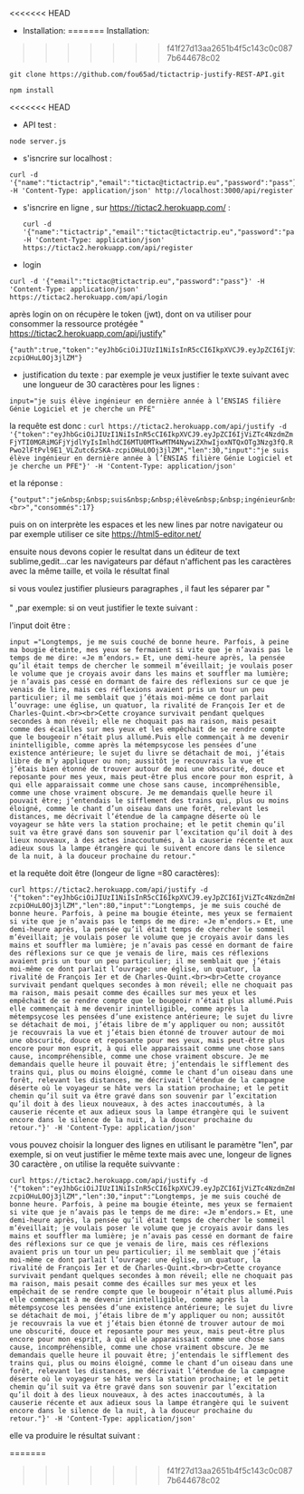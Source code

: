 <<<<<<< HEAD
- Installation:
=======
Installation:
>>>>>>> f41f27d13aa2651b4f5c143c0c0877b644678c02

```
git clone https://github.com/fou65ad/tictactrip-justify-REST-API.git
```
```
npm install
```
<<<<<<< HEAD
- API test :
```
node server.js 
```
- s'isncrire sur localhost :
```
curl -d '{"name":"tictactrip","email":"tictac@tictactrip.eu","password":"pass"}' -H 'Content-Type: application/json' http://localhost:3000/api/register
```
- s'isncrire en ligne , sur https://tictac2.herokuapp.com/ :
   ```
  curl -d '{"name":"tictactrip","email":"tictac@tictactrip.eu","password":"pass"}' -H 'Content-Type: application/json' https://tictac2.herokuapp.com/api/register
  ```
- login 
 ```
curl -d '{"email":"tictac@tictactrip.eu","password":"pass"}' -H 'Content-Type: application/json' https://tictac2.herokuapp.com/api/login
 ```
après login on on récupère le token (jwt), dont on va utiliser pour consommer la ressource protégée  " https://tictac2.herokuapp.com/api/justify"
   ```
{"auth":true,"token":"eyJhbGciOiJIUzI1NiIsInR5cCI6IkpXVCJ9.eyJpZCI6IjViZTc4NzdmZmFjYTI0MGRiMGFjYjdlYyIsImlhdCI6MTU0MTkwMTM4NywiZXhwIjoxNTQxOTg3Nzg3fQ.RPwo2lFtPvl9E1_VLZutc6zSKA-zcpiOHuL0Oj3jlZM"}
 ```
- justification du texte :
par exemple je veux justifier le texte suivant avec une longueur de 30 caractères pour les lignes :
 ```
 input="je suis élève ingénieur en dernière année à l’ENSIAS filière Génie Logiciel et je cherche un PFE"
  ```
la requête est donc  : 
    ```
curl https://tictac2.herokuapp.com/api/justify -d '{"token":"eyJhbGciOiJIUzI1NiIsInR5cCI6IkpXVCJ9.eyJpZCI6IjViZTc4NzdmZmFjYTI0MGRiMGFjYjdlYyIsImlhdCI6MTU0MTkwMTM4NywiZXhwIjoxNTQxOTg3Nzg3fQ.RPwo2lFtPvl9E1_VLZutc6zSKA-zcpiOHuL0Oj3jlZM","len":30,"input":"je suis élève ingénieur en dernière année à l’ENSIAS filière Génie Logiciel et je cherche un PFE"}' -H 'Content-Type: application/json' 
    ```
    
    
    
  et la réponse  : 
```
{"output":"je&nbsp;&nbsp;suis&nbsp;&nbsp;élève&nbsp;&nbsp;ingénieur&nbsp;&nbsp;en<br>dernière&nbsp;&nbsp;année&nbsp;&nbsp;à&nbsp;&nbsp;&nbsp;&nbsp;l’ENSIAS<br>filière&nbsp;&nbsp;Génie&nbsp;&nbsp;Logiciel&nbsp;et&nbsp;je<br>cherche&nbsp;un&nbsp;PFE&nbsp;<br>","consommés":17}
```

puis on on interprète les espaces et les new lines par notre navigateur ou par exemple utiliser ce site https://html5-editor.net/

ensuite nous devons copier le resultat dans un éditeur de text sublime,gedit...car les navigateurs par défaut n'affichent pas les caractères avec la même taille, et voila le résultat final

si vous voulez justifier plusieurs paragraphes , il faut les séparer par "<br><br>" ,par exemple:
si on veut justifier le texte suivant : 

l'input doit être :
```
input ="Longtemps, je me suis couché de bonne heure. Parfois, à peine ma bougie éteinte, mes yeux se fermaient si vite que je n’avais pas le temps de me dire: «Je m’endors.» Et, une demi-heure après, la pensée qu’il était temps de chercher le sommeil m’éveillait; je voulais poser le volume que je croyais avoir dans les mains et souffler ma lumière; je n’avais pas cessé en dormant de faire des réflexions sur ce que je venais de lire, mais ces réflexions avaient pris un tour un peu particulier; il me semblait que j’étais moi-même ce dont parlait l’ouvrage: une église, un quatuor, la rivalité de François Ier et de Charles-Quint.<br><br>Cette croyance survivait pendant quelques secondes à mon réveil; elle ne choquait pas ma raison, mais pesait comme des écailles sur mes yeux et les empêchait de se rendre compte que le bougeoir n’était plus allumé.Puis elle commençait à me devenir inintelligible, comme après la métempsycose les pensées d’une existence antérieure; le sujet du livre se détachait de moi, j’étais libre de m’y appliquer ou non; aussitôt je recouvrais la vue et j’étais bien étonné de trouver autour de moi une obscurité, douce et reposante pour mes yeux, mais peut-être plus encore pour mon esprit, à qui elle apparaissait comme une chose sans cause, incompréhensible, comme une chose vraiment obscure. Je me demandais quelle heure il pouvait être; j’entendais le sifflement des trains qui, plus ou moins éloigné, comme le chant d’un oiseau dans une forêt, relevant les distances, me décrivait l’étendue de la campagne déserte où le voyageur se hâte vers la station prochaine; et le petit chemin qu’il suit va être gravé dans son souvenir par l’excitation qu’il doit à des lieux nouveaux, à des actes inaccoutumés, à la causerie récente et aux adieux sous la lampe étrangère qui le suivent encore dans le silence de la nuit, à la douceur prochaine du retour."
 ```
 et la requête doit être (longeur de ligne =80 caractères):
  ```
 curl https://tictac2.herokuapp.com/api/justify -d '{"token":"eyJhbGciOiJIUzI1NiIsInR5cCI6IkpXVCJ9.eyJpZCI6IjViZTc4NzdmZmFjYTI0MGRiMGFjYjdlYyIsImlhdCI6MTU0MTkwMTM4NywiZXhwIjoxNTQxOTg3Nzg3fQ.RPwo2lFtPvl9E1_VLZutc6zSKA-zcpiOHuL0Oj3jlZM","len":80,"input":"Longtemps, je me suis couché de bonne heure. Parfois, à peine ma bougie éteinte, mes yeux se fermaient si vite que je n’avais pas le temps de me dire: «Je m’endors.» Et, une demi-heure après, la pensée qu’il était temps de chercher le sommeil m’éveillait; je voulais poser le volume que je croyais avoir dans les mains et souffler ma lumière; je n’avais pas cessé en dormant de faire des réflexions sur ce que je venais de lire, mais ces réflexions avaient pris un tour un peu particulier; il me semblait que j’étais moi-même ce dont parlait l’ouvrage: une église, un quatuor, la rivalité de François Ier et de Charles-Quint.<br><br>Cette croyance survivait pendant quelques secondes à mon réveil; elle ne choquait pas ma raison, mais pesait comme des écailles sur mes yeux et les empêchait de se rendre compte que le bougeoir n’était plus allumé.Puis elle commençait à me devenir inintelligible, comme après la métempsycose les pensées d’une existence antérieure; le sujet du livre se détachait de moi, j’étais libre de m’y appliquer ou non; aussitôt je recouvrais la vue et j’étais bien étonné de trouver autour de moi une obscurité, douce et reposante pour mes yeux, mais peut-être plus encore pour mon esprit, à qui elle apparaissait comme une chose sans cause, incompréhensible, comme une chose vraiment obscure. Je me demandais quelle heure il pouvait être; j’entendais le sifflement des trains qui, plus ou moins éloigné, comme le chant d’un oiseau dans une forêt, relevant les distances, me décrivait l’étendue de la campagne déserte où le voyageur se hâte vers la station prochaine; et le petit chemin qu’il suit va être gravé dans son souvenir par l’excitation qu’il doit à des lieux nouveaux, à des actes inaccoutumés, à la causerie récente et aux adieux sous la lampe étrangère qui le suivent encore dans le silence de la nuit, à la douceur prochaine du retour."}' -H 'Content-Type: application/json'
  ```
 vous pouvez choisir la longuer des lignes en utilisant le paramètre "len", par exemple, si on veut justifier le même texte mais avec une, longeur de lignes 30 caractère , on utilise la requête suivvante :
  ```
 curl https://tictac2.herokuapp.com/api/justify -d '{"token":"eyJhbGciOiJIUzI1NiIsInR5cCI6IkpXVCJ9.eyJpZCI6IjViZTc4NzdmZmFjYTI0MGRiMGFjYjdlYyIsImlhdCI6MTU0MTkwMTM4NywiZXhwIjoxNTQxOTg3Nzg3fQ.RPwo2lFtPvl9E1_VLZutc6zSKA-zcpiOHuL0Oj3jlZM","len":30,"input":"Longtemps, je me suis couché de bonne heure. Parfois, à peine ma bougie éteinte, mes yeux se fermaient si vite que je n’avais pas le temps de me dire: «Je m’endors.» Et, une demi-heure après, la pensée qu’il était temps de chercher le sommeil m’éveillait; je voulais poser le volume que je croyais avoir dans les mains et souffler ma lumière; je n’avais pas cessé en dormant de faire des réflexions sur ce que je venais de lire, mais ces réflexions avaient pris un tour un peu particulier; il me semblait que j’étais moi-même ce dont parlait l’ouvrage: une église, un quatuor, la rivalité de François Ier et de Charles-Quint.<br><br>Cette croyance survivait pendant quelques secondes à mon réveil; elle ne choquait pas ma raison, mais pesait comme des écailles sur mes yeux et les empêchait de se rendre compte que le bougeoir n’était plus allumé.Puis elle commençait à me devenir inintelligible, comme après la métempsycose les pensées d’une existence antérieure; le sujet du livre se détachait de moi, j’étais libre de m’y appliquer ou non; aussitôt je recouvrais la vue et j’étais bien étonné de trouver autour de moi une obscurité, douce et reposante pour mes yeux, mais peut-être plus encore pour mon esprit, à qui elle apparaissait comme une chose sans cause, incompréhensible, comme une chose vraiment obscure. Je me demandais quelle heure il pouvait être; j’entendais le sifflement des trains qui, plus ou moins éloigné, comme le chant d’un oiseau dans une forêt, relevant les distances, me décrivait l’étendue de la campagne déserte où le voyageur se hâte vers la station prochaine; et le petit chemin qu’il suit va être gravé dans son souvenir par l’excitation qu’il doit à des lieux nouveaux, à des actes inaccoutumés, à la causerie récente et aux adieux sous la lampe étrangère qui le suivent encore dans le silence de la nuit, à la douceur prochaine du retour."}' -H 'Content-Type: application/json' 
 ```
 elle va produire le résultat suivant :
 
=======

>>>>>>> f41f27d13aa2651b4f5c143c0c0877b644678c02
